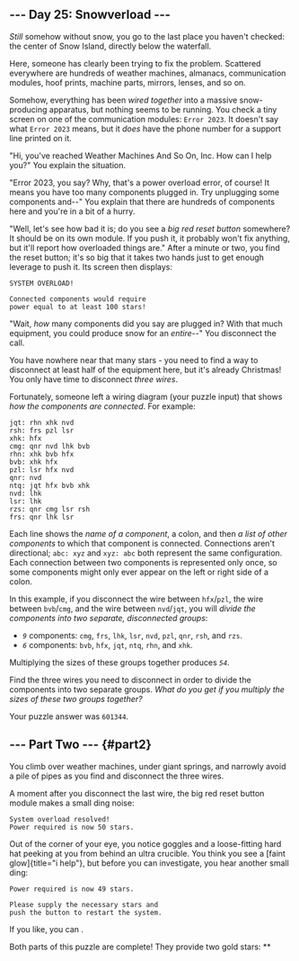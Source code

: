 ## \-\-- Day 25: Snowverload \-\--

*Still* somehow without snow, you go to the last place you haven\'t
checked: the center of Snow Island, directly below the waterfall.

Here, someone has clearly been trying to fix the problem. Scattered
everywhere are hundreds of weather machines, almanacs, communication
modules, hoof prints, machine parts, mirrors, lenses, and so on.

Somehow, everything has been *wired together* into a massive
snow-producing apparatus, but nothing seems to be running. You check a
tiny screen on one of the communication modules: `Error 2023`. It
doesn\'t say what `Error 2023` means, but it *does* have the phone
number for a support line printed on it.

\"Hi, you\'ve reached Weather Machines And So On, Inc. How can I help
you?\" You explain the situation.

\"Error 2023, you say? Why, that\'s a power overload error, of course!
It means you have too many components plugged in. Try unplugging some
components and\--\" You explain that there are hundreds of components
here and you\'re in a bit of a hurry.

\"Well, let\'s see how bad it is; do you see a *big red reset button*
somewhere? It should be on its own module. If you push it, it probably
won\'t fix anything, but it\'ll report how overloaded things are.\"
After a minute or two, you find the reset button; it\'s so big that it
takes two hands just to get enough leverage to push it. Its screen then
displays:

    SYSTEM OVERLOAD!

    Connected components would require
    power equal to at least 100 stars!

\"Wait, *how* many components did you say are plugged in? With that much
equipment, you could produce snow for an *entire*\--\" You disconnect
the call.

You have nowhere near that many stars - you need to find a way to
disconnect at least half of the equipment here, but it\'s already
Christmas! You only have time to disconnect *three wires*.

Fortunately, someone left a wiring diagram (your puzzle input) that
shows *how the components are connected*. For example:

    jqt: rhn xhk nvd
    rsh: frs pzl lsr
    xhk: hfx
    cmg: qnr nvd lhk bvb
    rhn: xhk bvb hfx
    bvb: xhk hfx
    pzl: lsr hfx nvd
    qnr: nvd
    ntq: jqt hfx bvb xhk
    nvd: lhk
    lsr: lhk
    rzs: qnr cmg lsr rsh
    frs: qnr lhk lsr

Each line shows the *name of a component*, a colon, and then *a list of
other components* to which that component is connected. Connections
aren\'t directional; `abc: xyz` and `xyz: abc` both represent the same
configuration. Each connection between two components is represented
only once, so some components might only ever appear on the left or
right side of a colon.

In this example, if you disconnect the wire between `hfx`/`pzl`, the
wire between `bvb`/`cmg`, and the wire between `nvd`/`jqt`, you will
*divide the components into two separate, disconnected groups*:

-   *`9`* components: `cmg`, `frs`, `lhk`, `lsr`, `nvd`, `pzl`, `qnr`,
    `rsh`, and `rzs`.
-   *`6`* components: `bvb`, `hfx`, `jqt`, `ntq`, `rhn`, and `xhk`.

Multiplying the sizes of these groups together produces *`54`*.

Find the three wires you need to disconnect in order to divide the
components into two separate groups. *What do you get if you multiply
the sizes of these two groups together?*

Your puzzle answer was `601344`.

## \-\-- Part Two \-\-- {#part2}

You climb over weather machines, under giant springs, and narrowly avoid
a pile of pipes as you find and disconnect the three wires.

A moment after you disconnect the last wire, the big red reset button
module makes a small ding noise:

    System overload resolved!
    Power required is now 50 stars.

Out of the corner of your eye, you notice goggles and a loose-fitting
hard hat peeking at you from behind an ultra crucible. You think you see
a [faint glow]{title="i help"}, but before you can investigate, you hear
another small ding:

    Power required is now 49 stars.

    Please supply the necessary stars and
    push the button to restart the system.

If you like, you can .

Both parts of this puzzle are complete! They provide two gold stars:
\*\*
